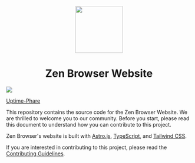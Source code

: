<div align="center">
<picture>
    <img src="./public/favicon.ico" width="128px">
</picture>
</div>
<h1 align="center">
Zen Browser Website
</h1>

[![](https://data.jsdelivr.com/v1/package/gh/zen-browser/www/badge)](https://www.jsdelivr.com/package/gh/zen-browser/www)

[Uptime-Phare](https://uptime.zen-browser.app)

This repository contains the source code for the Zen Browser Website. We are thrilled to welcome you to our community. Before you start, please read this document to understand how you can contribute to this project.

Zen Browser's website is built with [Astro.js](https://astro.build/), [TypeScript](https://www.typescriptlang.org/), and [Tailwind CSS](https://tailwindcss.com/).

If you are interested in contributing to this project, please read the [Contributing Guidelines](./CONTRIBUTING.md).
